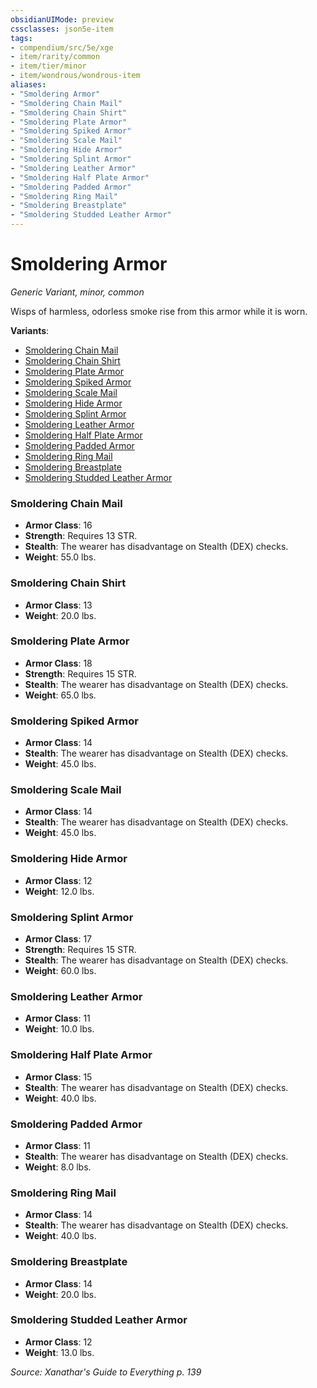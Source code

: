 ```yaml
---
obsidianUIMode: preview
cssclasses: json5e-item
tags:
- compendium/src/5e/xge
- item/rarity/common
- item/tier/minor
- item/wondrous/wondrous-item
aliases: 
- "Smoldering Armor"
- "Smoldering Chain Mail"
- "Smoldering Chain Shirt"
- "Smoldering Plate Armor"
- "Smoldering Spiked Armor"
- "Smoldering Scale Mail"
- "Smoldering Hide Armor"
- "Smoldering Splint Armor"
- "Smoldering Leather Armor"
- "Smoldering Half Plate Armor"
- "Smoldering Padded Armor"
- "Smoldering Ring Mail"
- "Smoldering Breastplate"
- "Smoldering Studded Leather Armor"
---
```

# Smoldering Armor
*Generic Variant, minor, common*  


Wisps of harmless, odorless smoke rise from this armor while it is worn.

**Variants**:
- [Smoldering Chain Mail](#Smoldering%20Chain%20Mail)
- [Smoldering Chain Shirt](#Smoldering%20Chain%20Shirt)
- [Smoldering Plate Armor](#Smoldering%20Plate%20Armor)
- [Smoldering Spiked Armor](#Smoldering%20Spiked%20Armor)
- [Smoldering Scale Mail](#Smoldering%20Scale%20Mail)
- [Smoldering Hide Armor](#Smoldering%20Hide%20Armor)
- [Smoldering Splint Armor](#Smoldering%20Splint%20Armor)
- [Smoldering Leather Armor](#Smoldering%20Leather%20Armor)
- [Smoldering Half Plate Armor](#Smoldering%20Half%20Plate%20Armor)
- [Smoldering Padded Armor](#Smoldering%20Padded%20Armor)
- [Smoldering Ring Mail](#Smoldering%20Ring%20Mail)
- [Smoldering Breastplate](#Smoldering%20Breastplate)
- [Smoldering Studded Leather Armor](#Smoldering%20Studded%20Leather%20Armor)

### Smoldering Chain Mail

- **Armor Class**: 16
- **Strength**: Requires 13 STR.
- **Stealth**: The wearer has disadvantage on Stealth (DEX) checks.
- **Weight**: 55.0 lbs.

### Smoldering Chain Shirt

- **Armor Class**: 13
- **Weight**: 20.0 lbs.

### Smoldering Plate Armor

- **Armor Class**: 18
- **Strength**: Requires 15 STR.
- **Stealth**: The wearer has disadvantage on Stealth (DEX) checks.
- **Weight**: 65.0 lbs.

### Smoldering Spiked Armor

- **Armor Class**: 14
- **Stealth**: The wearer has disadvantage on Stealth (DEX) checks.
- **Weight**: 45.0 lbs.

### Smoldering Scale Mail

- **Armor Class**: 14
- **Stealth**: The wearer has disadvantage on Stealth (DEX) checks.
- **Weight**: 45.0 lbs.

### Smoldering Hide Armor

- **Armor Class**: 12
- **Weight**: 12.0 lbs.

### Smoldering Splint Armor

- **Armor Class**: 17
- **Strength**: Requires 15 STR.
- **Stealth**: The wearer has disadvantage on Stealth (DEX) checks.
- **Weight**: 60.0 lbs.

### Smoldering Leather Armor

- **Armor Class**: 11
- **Weight**: 10.0 lbs.

### Smoldering Half Plate Armor

- **Armor Class**: 15
- **Stealth**: The wearer has disadvantage on Stealth (DEX) checks.
- **Weight**: 40.0 lbs.

### Smoldering Padded Armor

- **Armor Class**: 11
- **Stealth**: The wearer has disadvantage on Stealth (DEX) checks.
- **Weight**: 8.0 lbs.

### Smoldering Ring Mail

- **Armor Class**: 14
- **Stealth**: The wearer has disadvantage on Stealth (DEX) checks.
- **Weight**: 40.0 lbs.

### Smoldering Breastplate

- **Armor Class**: 14
- **Weight**: 20.0 lbs.

### Smoldering Studded Leather Armor

- **Armor Class**: 12
- **Weight**: 13.0 lbs.


*Source: Xanathar's Guide to Everything p. 139*